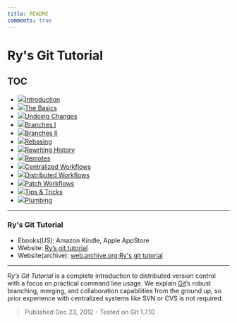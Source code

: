 ```yaml
---
title: README
comments: true
---
```


Ry's Git Tutorial
=====================================================

## TOC
- ![](images/index/introduction.png)[Introduction](introduction.md)
- ![](images/index/the-basics.png)[The Basics](the-basics.md)
- ![](images/index/undoing-changes.png)[Undoing Changes](undoing-changes.md)
- ![](images/index/branches-1.png)[Branches I](branches-1.md)
- ![](images/index/branches-2.png)[Branches II](branches-2.md)
- ![](images/index/rebasing.png)[Rebasing](rebasing.md)
- ![](images/index/rewriting-history.png)[Rewriting History](rewriting-history.md)
- ![](images/index/remotes.png)[Remotes](remotes.md)
- ![](images/index/centralized-workflows.png)[Centralized Workflows](centralized-workflows.md)
- ![](images/index/distributed-workflows.png)[Distributed Workflows](distributed-workflows.md)
- ![](images/index/patch-workflows.png)[Patch Workflows](patch-workflows.md)
- ![](images/index/tips-and-tricks.png)[Tips & Tricks](tips-and-tricks.md)
- ![](images/index/plumbing.png)[Plumbing](plumbing.md)

---------------------------------------------------------------------------------

### Ry's Git Tutorial
- Ebooks(US): Amazon Kindle, Apple AppStore
- Website: [Ry’s git tutorial](http://rypress.com/tutorials/git/index)
- Website(archive): [web.archive.org:Ry's git tutorial](https://web.archive.org/web/20161121145226/http://rypress.com:80/tutorials/git/index)

---------------------------------------------------------------------------------

*Ry’s Git Tutorial* is a complete introduction to distributed version control 
with a focus on practical command line usage. 
We explain [Git](http://git-scm.com/)’s robust branching, merging, and collaboration capabilities 
from the ground up, so prior experience with centralized systems like SVN or CVS is not required. 
> Published Dec 23, 2012 - Tested on Git 1.7.10
